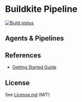 # Buildkite Pipeline

[![Build status](https://badge.buildkite.com/3c0dbf960705dcdffcd79a6e8623e55ac82339908763c68158.svg)](https://buildkite.com/hivemind-llc/bash-example)

## Agents & Pipelines

## References

* [Getting Started Guide](https://buildkite.com/docs/guides/getting-started)

## License

See [License.md](License.md) (MIT)
